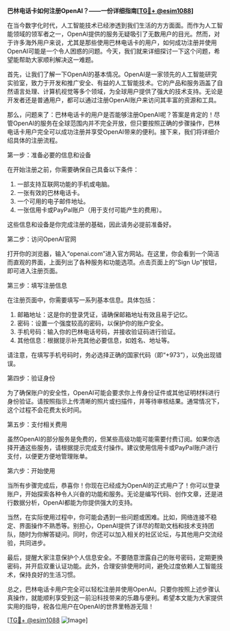 **巴林电话卡如何注册OpenAI？——一份详细指南[[TG💪+ @esim1088](https://t.me/s/esim1088)]**

在当今数字化时代，人工智能技术已经渗透到我们生活的方方面面。而作为人工智能领域的领军者之一，OpenAI提供的服务无疑吸引了无数用户的目光。然而，对于许多海外用户来说，尤其是那些使用巴林电话卡的用户，如何成功注册并使用OpenAI可能是一个令人困惑的问题。今天，我们就来详细探讨一下这个问题，希望能帮助大家顺利解决这一难题。

首先，让我们了解一下OpenAI的基本情况。OpenAI是一家领先的人工智能研究实验室，致力于开发和推广安全、有益的人工智能技术。它的产品和服务涵盖了自然语言处理、计算机视觉等多个领域，为全球用户提供了强大的技术支持。无论是开发者还是普通用户，都可以通过注册OpenAI账户来访问其丰富的资源和工具。

那么，问题来了：巴林电话卡的用户是否能够注册OpenAI呢？答案是肯定的！尽管OpenAI的服务在全球范围内并不完全开放，但只要按照正确的步骤操作，巴林电话卡用户完全可以成功注册并享受OpenAI带来的便利。接下来，我们将详细介绍具体的注册流程。

第一步：准备必要的信息和设备

在开始注册之前，你需要确保自己具备以下条件：

1. 一部支持互联网功能的手机或电脑。
2. 一张有效的巴林电话卡。
3. 一个可用的电子邮件地址。
4. 一张信用卡或PayPal账户（用于支付可能产生的费用）。

这些信息和设备是你完成注册的基础，因此请务必提前准备好。

第二步：访问OpenAI官网

打开你的浏览器，输入“openai.com”进入官方网站。在这里，你会看到一个简洁而直观的界面，上面列出了各种服务和功能选项。点击页面上的“Sign Up”按钮，即可进入注册页面。

第三步：填写注册信息

在注册页面中，你需要填写一系列基本信息。具体包括：

1. 邮箱地址：这是你的登录凭证，请确保邮箱地址有效且易于记忆。
2. 密码：设置一个强度较高的密码，以保护你的账户安全。
3. 手机号码：输入你的巴林电话号码，并接收验证码进行验证。
4. 其他信息：根据提示补充其他必要信息，如姓名、地址等。

请注意，在填写手机号码时，务必选择正确的国家代码（即“+973”），以免出现错误。

第四步：验证身份

为了确保账户的安全性，OpenAI可能会要求你上传身份证件或其他证明材料进行身份验证。请按照指示上传清晰的照片或扫描件，并等待审核结果。通常情况下，这个过程不会花费太长时间。

第五步：支付相关费用

虽然OpenAI的部分服务是免费的，但某些高级功能可能需要付费订阅。如果你选择开通这些服务，请根据提示完成支付操作。建议使用信用卡或PayPal账户进行支付，以便更方便地管理账单。

第六步：开始使用

当所有步骤完成后，恭喜你！你现在已经成为OpenAI的正式用户了！你可以登录账户，开始探索各种令人兴奋的功能和服务。无论是编写代码、创作文章，还是进行数据分析，OpenAI都能为你提供强大的支持。

当然，在实际使用过程中，你可能会遇到一些问题或困难。比如，网络连接不稳定、界面操作不熟悉等。别担心，OpenAI提供了详尽的帮助文档和技术支持团队，随时为你解答疑问。同时，你还可以加入相关的社区论坛，与其他用户交流经验，共同进步。

最后，提醒大家注意保护个人信息安全。不要随意泄露自己的账号密码，定期更换密码，并开启双重认证功能。此外，合理安排使用时间，避免过度依赖人工智能技术，保持良好的生活习惯。

总之，巴林电话卡用户完全可以轻松注册并使用OpenAI。只要你按照上述步骤认真操作，就能顺利享受到这一前沿科技带来的乐趣与便利。希望本文能为大家提供实用的指导，祝各位用户在OpenAI的世界里畅游无阻！

[[TG💪+ @esim1088](https://t.me/s/esim1088) ![Image](https://i.postimg.cc/4NQfJmqS/Snipaste-2025-05-13-00-14-12.png)]